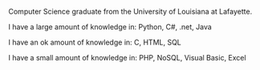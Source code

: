 Computer Science graduate from the University of Louisiana at Lafayette.


I have a large amount of knowledge in:
  Python,
  C#,
  .net,
  Java

I have an ok amount of knowledge in:
  C,
  HTML,
  SQL

I have a small amount of knowledge in:
  PHP,
  NoSQL,
  Visual Basic,
  Excel

